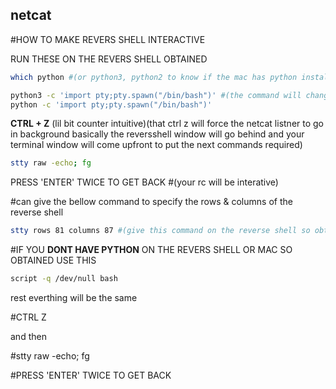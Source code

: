 ## netcat 

#HOW TO MAKE REVERS SHELL INTERACTIVE 

RUN THESE ON THE REVERS SHELL OBTAINED 

```bash
which python #(or python3, python2 to know if the mac has python installed or not)
```
```bash
python3 -c 'import pty;pty.spawn("/bin/bash")' #(the command will change depending on the python version)
python -c 'import pty;pty.spawn("/bin/bash")' 
```

**CTRL + Z** (lil bit counter intuitive)(that ctrl z will force the netcat listner to go in background basically the reversshell window will go behind and your terminal window will come upfront to put the next commands required)


```bash
stty raw -echo; fg
```
PRESS 'ENTER' TWICE TO GET BACK #(your rc will be interative)

#can give the bellow command to specify the rows & columns of the reverse shell

```bash
stty rows 81 columns 87 #(give this command on the reverse shell so obtained) 
```
#IF YOU **DONT HAVE PYTHON** ON THE REVERS SHELL OR MAC SO OBTAINED USE THIS

```bash
script -q /dev/null bash
```
rest everthing will be the same 

#CTRL Z 

and then 

#stty raw -echo; fg

#PRESS 'ENTER' TWICE TO GET BACK
